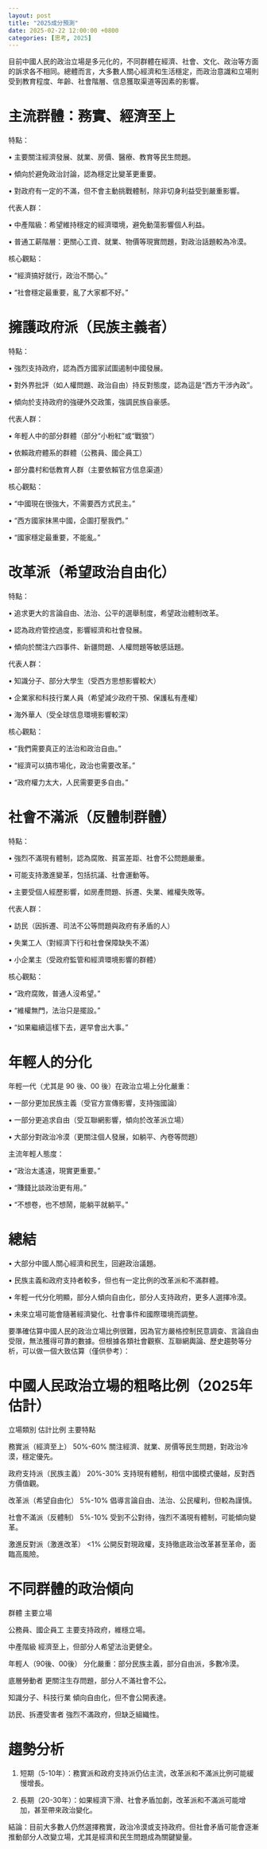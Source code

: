 ```yaml
---
layout: post
title: "2025成分預測"
date: 2025-02-22 12:00:00 +0800
categories: [思考, 2025]
---
```

目前中國人民的政治立場是多元化的，不同群體在經濟、社會、文化、政治等方面的訴求各不相同。總體而言，大多數人關心經濟和生活穩定，而政治意識和立場則受到教育程度、年齡、社會階層、信息獲取渠道等因素的影響。

# 主流群體：務實、經濟至上

特點：
	
 •	主要關注經濟發展、就業、房價、醫療、教育等民生問題。
	
 •	傾向於避免政治討論，認為穩定比變革更重要。
	
 •	對政府有一定的不滿，但不會主動挑戰體制，除非切身利益受到嚴重影響。

代表人群：
	
 •	中產階級：希望維持穩定的經濟環境，避免動蕩影響個人利益。
	
 •	普通工薪階層：更關心工資、就業、物價等現實問題，對政治話題較為冷漠。

核心觀點：
	
 •	“經濟搞好就行，政治不關心。”
	
 •	“社會穩定最重要，亂了大家都不好。”

# 擁護政府派（民族主義者）

特點：
	
 •	強烈支持政府，認為西方國家試圖遏制中國發展。

 •	對外界批評（如人權問題、政治自由）持反對態度，認為這是“西方干涉內政”。
	
 •	傾向於支持政府的強硬外交政策，強調民族自豪感。

代表人群：
	
 •	年輕人中的部分群體（部分“小粉紅”或“戰狼”）

 •	依賴政府體系的群體（公務員、國企員工）
	
 •	部分農村和低教育人群（主要依賴官方信息渠道）

核心觀點：
	
 •	“中國現在很強大，不需要西方式民主。”
	
 •	“西方國家抹黑中國，企圖打壓我們。”
	
 •	“國家穩定最重要，不能亂。”

# 改革派（希望政治自由化）

特點：

 •	追求更大的言論自由、法治、公平的選舉制度，希望政治體制改革。

 •	認為政府管控過度，影響經濟和社會發展。

 •	傾向於關注六四事件、新疆問題、人權問題等敏感話題。

代表人群：

 •	知識分子、部分大學生（受西方思想影響較大）
	
 •	企業家和科技行業人員（希望減少政府干預、保護私有產權）
	
 •	海外華人（受全球信息環境影響較深）

核心觀點：
	
 •	“我們需要真正的法治和政治自由。”
	
 •	“經濟可以搞市場化，政治也需要改革。”
	
 •	“政府權力太大，人民需要更多自由。”

# 社會不滿派（反體制群體）

特點：
	
 •	強烈不滿現有體制，認為腐敗、貧富差距、社會不公問題嚴重。

 •	可能支持激進變革，包括抗議、社會運動等。
	
 •	主要受個人經歷影響，如房產問題、拆遷、失業、維權失敗等。

代表人群：

 •	訪民（因拆遷、司法不公等問題與政府有矛盾的人）

 •	失業工人（對經濟下行和社會保障缺失不滿）
	
 •	小企業主（受政府監管和經濟環境影響的群體）

核心觀點：

 •	“政府腐敗，普通人沒希望。”

 •	“維權無門，法治只是擺設。”

 •	“如果繼續這樣下去，遲早會出大事。”

# 年輕人的分化

年輕一代（尤其是 90 後、00 後）在政治立場上分化嚴重：
	
 •	一部分更加民族主義（受官方宣傳影響，支持強國論）
	
 •	一部分更追求自由（受互聯網影響，傾向於改革派立場）

 •	大部分對政治冷漠（更關注個人發展，如躺平、內卷等問題）

主流年輕人態度：

 •	“政治太遙遠，現實更重要。”

 •	“賺錢比談政治更有用。”

 •	“不想卷，也不想鬧，能躺平就躺平。”

# 總結

 •	大部分中國人關心經濟和民生，回避政治議題。

 •	民族主義和政府支持者較多，但也有一定比例的改革派和不滿群體。

 •	年輕一代分化明顯，部分人傾向自由化，部分人支持政府，更多人選擇冷漠。

 •	未來立場可能會隨著經濟變化、社會事件和國際環境而調整。

要準確估算中國人民的政治立場比例很難，因為官方嚴格控制民意調查、言論自由受限，無法獲得可靠的數據。但根據各類社會觀察、互聯網輿論、歷史趨勢等分析，可以做一個大致估算（僅供參考）：

# 中國人民政治立場的粗略比例（2025年估計）

立場類別	估計比例	主要特點

務實派（經濟至上）	50%-60%	關注經濟、就業、房價等民生問題，對政治冷漠，穩定優先。

政府支持派（民族主義）	20%-30%	支持現有體制，相信中國模式優越，反對西方價值觀。

改革派（希望自由化）	5%-10%	倡導言論自由、法治、公民權利，但較為謹慎。

社會不滿派（反體制）	5%-10%	受到不公對待，強烈不滿現有體制，可能傾向變革。

激進反對派（激進改革）	<1%	公開反對現政權，支持徹底政治改革甚至革命，面臨高風險。

# 不同群體的政治傾向

群體	主要立場

公務員、國企員工	主要支持政府，維穩立場。

中產階級	經濟至上，但部分人希望法治更健全。

年輕人（90後、00後）	分化嚴重：部分民族主義，部分自由派，多數冷漠。

底層勞動者	更關注生存問題，部分人不滿社會不公。

知識分子、科技行業	傾向自由化，但不會公開表達。

訪民、拆遷受害者	強烈不滿政府，但缺乏組織性。

# 趨勢分析
	
 1.	短期（5-10年）：務實派和政府支持派仍佔主流，改革派和不滿派比例可能緩慢增長。
	
 2.	長期（20-30年）：如果經濟下滑、社會矛盾加劇，改革派和不滿派可能增加，甚至帶來政治變化。

結論：目前大多數人仍然選擇務實，政治冷漠或支持政府。但社會矛盾可能會逐漸推動部分人改變立場，尤其是經濟和民生問題成為關鍵變量。
